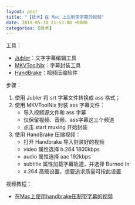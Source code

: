 ```yaml
---
layout: post
title: "【技术】在 Mac 上压制带字幕的视频"
date: 2019-05-30 21:53:00 +0800
categories: [技术]
---
```


工具：

* [Jubler](http://www.jubler.org)：文字字幕编辑工具
* [MKVToolNix](https://mkvtoolnix.download/macos/)：字幕封装工具
* [HandBrake](https://handbrake.fr/downloads.php)：视频压缩软件

步骤：

1. 使用 Jubler 将 srt 字幕文件转换成 ass 格式；
2. 使用 MKVToolNix 封装 ass 字幕文件：
	* 导入视频源文件和 ass 字幕
	* 仅保留视频、音频、ass字幕这三个频道
	* 点击 start muxing 开始封装
3. 使用 HandBrake 压缩视频：
	* 打开 Handbrake 导入封装好的视频
	* video 属性选择 h.264 1800kbps
	* audio 属性选择 aac 192kbps
	* subtitle 属性加载字幕轨道，并选择 Burned In
	* x.264 高级设置，想要追求质量可按此设置

视频教程：

* [在Mac上使用handbrake压制带字幕的视频](https://www.bilibili.com/video/av5480766/)
